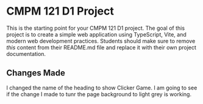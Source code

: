 # CMPM 121 D1 Project

This is the starting point for your CMPM 121 D1 project. The goal of this project is to create a simple web application using TypeScript, Vite, and modern web development practices. Students should make sure to remove _this_ content from their README.md file and replace it with their own project documentation.

## Changes Made

I changed the name of the heading to show Clicker Game.
I am going to see if the change I made to tunr the page background to light grey is working.
